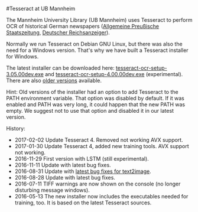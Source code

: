 #Tesseract at UB Mannheim

The Mannheim University Library (UB Mannheim) uses Tesseract to perform OCR
of historical German newspapers ([Allgemeine Preußische Staatszeitung](https://de.wikipedia.org/wiki/Allgemeine_Preu%C3%9Fische_Staatszeitung), [Deutscher Reichsanzeiger](https://de.wikipedia.org/wiki/Deutscher_Reichsanzeiger)).

Normally we run Tesseract on Debian GNU Linux, but there was also the need for
a Windows version. That's why we have built a Tesseract installer for Windows.

The latest installer can be downloaded here:
[tesseract-ocr-setup-3.05.00dev.exe](http://digi.bib.uni-mannheim.de/tesseract/tesseract-ocr-setup-3.05.00dev.exe) and [tesseract-ocr-setup-4.00.00dev.exe](http://digi.bib.uni-mannheim.de/tesseract/tesseract-ocr-setup-4.00.00dev.exe) (experimental). There are also [older versions](http://digi.bib.uni-mannheim.de/tesseract/) available.

Hint: Old versions of the installer had an option to add Tesseract to the PATH environment variable. That option was disabled by default. If it was enabled and PATH was very long, it could happen that the new PATH was empty. We suggest not to use that option and disabled it in our latest version.

History:
* 2017-02-02 Update Tesseract 4. Removed not working AVX support.
* 2017-01-30 Update Tesseract 4, added new training tools. AVX support not working.
* 2016-11-29 First version with LSTM (still experimental).
* 2016-11-11 Update with latest bug fixes.
* 2016-08-31 Update with [latest bug fixes for text2image](https://github.com/tesseract-ocr/tesseract/issues/396).
* 2016-08-28 Update with latest bug fixes.
* 2016-07-11 TIFF warnings are now shown on the console (no longer disturbing message windows).
* 2016-05-13 The new installer now includes the executables needed for training, too. It is based on the latest Tesseract sources.
